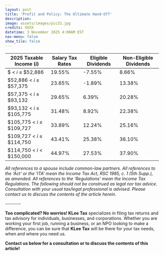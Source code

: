 ```yaml
---
layout: post
title: 'Profit and Policy: The Ultimate Hand-Off'
description: 
image: assets/images/pic31.jpg
credits: XXXX
datetime: 3 November 2025 4:00AM EST
nav-menu: false
show_tile: false
---
```


<!-- Content -->
<div class="row">
  <div class="12u">
  <div class="table-wrapper">
  <table>
    <thead>
      <tr>
        <th>2025 Taxable Income (<i>i</i>)</th>
        <th>Salary Tax Rates</th>
        <th>Eligible Dividends</th>
        <th>Non-Eligible Dividends</th>
      </tr>
    </thead>
    <tbody>
      <tr>
        <td>$ < <i>i</i> ≤ $52,886</td>
        <td>19.55%</td>
        <td>-7.55%</td>
        <td>8.66%</td>
      </tr>
      <tr>
        <td>$52,886 < <i>i</i> ≤ $57,375</td>
        <td>23.65%</td>
        <td>-1.89%</td>
        <td>13.38%</td>
      </tr>
      <tr>
        <td>$57,375 < <i>i</i> ≤ $93,132</td>
        <td>29.65%</td>
        <td>6.39%</td>
        <td>20.28%</td>
      </tr>
      <tr>
        <td>$93,132 < <i>i</i> ≤ $105,775</td>
        <td>31.48%</td>
        <td>8.92%</td>
        <td>22.38%</td>
      </tr>
      <tr>
        <td>$105,775 < <i>i</i> ≤ $109,727</td>
        <td>33.89%</td>
        <td>12.24%</td>
        <td>25.16%</td>
      </tr>
      <tr>
        <td> $109,727 < <i>i</i> ≤ $114,750</td>
        <td>43.41%</td>
        <td>25.38%</td>
        <td>36.10%</td>
      </tr>
      <tr>
        <td>$114,750 < <i>i</i> < $150,000</td>
        <td>44.97%</td>
        <td>27.53%</td>
        <td>37.90%</td>
      </tr>
    </tbody>
  </table>
  </div>
  <p><i>All references to a spouse include common-law partners. All references to the ‘Act’ or the 'ITA' mean the Income Tax Act, RSC 1985, c. 1 (5th Supp.), as amended. All references to the ‘Regulations’ mean the Income Tax Regulations. The following should not be construed as legal nor tax advice. Consultation with your usual tax/legal professional is advised. Please contact us to discuss the contents of the article herein.</i></p>
  <p>--------</p>
  <p><b>Too complicated? No worries! KLee Tax</b> specializes in filing tax returns and tax advisory for individuals, businesses, and corporations. Whether you are working your first job, running a business, or an NPO looking to make a difference, you can be sure that <b>KLee Tax</b> will be there for your tax needs, when and where you need us.</p>
  <p><b>Contact us below for a consultation or to discuss the contents of this article!</b></p>